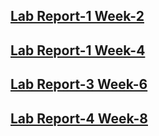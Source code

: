 ## [Lab Report-1 Week-2](https://github.com/brian-schodorf/cse15l-lab-reports/blob/main/lab-report-1-week-2.md)
## [Lab Report-1 Week-4](https://github.com/brian-schodorf/cse15l-lab-reports/blob/main/lab-report-2-week-4.md)
## [Lab Report-3 Week-6](https://github.com/brian-schodorf/cse15l-lab-reports/blob/main/lab-report-3-week-6.md)
## [Lab Report-4 Week-8](https://github.com/brian-schodorf/cse15l-lab-reports/blob/main/lab-report-4-week-8.md)
